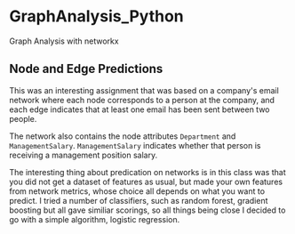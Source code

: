 # GraphAnalysis_Python
Graph Analysis with networkx

## Node and Edge Predictions

This was an interesting assignment that was based on a company's email network where each node corresponds to a person at the company, and each edge indicates that at least one email has been sent between two people.

The network also contains the node attributes `Department` and `ManagementSalary`. `ManagementSalary` indicates whether that person is receiving a management position salary.

The interesting thing about predication on networks is in this class was that you did not get a dataset of features as usual, but made your own features from network metrics, whose choice all depends on what you want to predict. I tried a number of classifiers, such as random forest, gradient boosting but all gave similiar scorings, so all things being close I decided to go with a simple algorithm, logistic regression.  